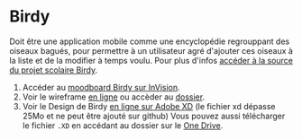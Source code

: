# Birdy
Doit être une application mobile comme une encyclopédie regrouppant des oiseaux bagués, pour permettre à un utilisateur agré d'ajouter ces oiseaux à la liste et de la modifier à temps voulu. Pour plus d'infos [accéder à la source du projet scolaire Birdy](https://github.com/hepl-dwm/birdy).

1. Accéder au [moodboard Birdy sur InVision](https://projects.invisionapp.com/d/main#/projects/boards/6662843).
2. Voir le wireframe [en ligne](https://xd.adobe.com/view/b720a1e0-b95b-4fe7-45ab-f542b79055b5-c111/) ou accèder au [dossier](https://github.com/MaideAkdede/Birdy/tree/master/wireframe).
3. Voir le Design de Birdy [en ligne sur Adobe XD](https://xd.adobe.com/view/0eeab4a0-9a5b-4dd2-5b1c-7c8afc69695d-78db/) (le fichier xd dépasse 25Mo et ne peut être ajouté sur github) Vous pouvez aussi télécharger le fichier `.XD` en accédant au dossier sur le [One Drive](https://hepl-my.sharepoint.com/:f:/g/personal/maide_akdede_student_hepl_be/EggLU_tpMwtMrncfeutBECQBR6ndtqYbmUA3V3jiW_PnQw?e=qRZ4A2).

